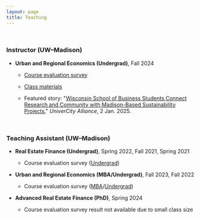 ```yaml
---
layout: page
title: Teaching
---
```



<br/> 

### Instructor (UW–Madison)

 - **Urban and Regional Economics (Undergrad)**, Fall 2024

   - [Course evaluation survey](https://uwmadison.box.com/s/nusin6et3ga9mbs4jgk34vh3kgetq4ot)

   - [Class materials](https://heejin-yoon.github.io/teaching/RE420/)
  
   - Featured story: "[Wisconsin School of Business Students Connect Research and Community with Madison-Based Sustainability Projects.](https://univercity.wisc.edu/2025/01/02/wisconsin-school-of-business-students-connect-research-and-community-with-madison-based-sustainability-projects/)" _UniverCity Alliance_, 2 Jan. 2025.
     

<br/> 

### Teaching Assistant (UW&ndash;Madison)

- **Real Estate Finance (Undergrad)**, Spring 2022, Fall 2021, Spring 2021

   - Course evaluation survey ([Undergrad](https://uwmadison.box.com/s/ap2fhvvxfo5rxzp84zpgwpnytxeox0rm))

 - **Urban and Regional Economics (MBA/Undergrad)**, Fall 2023, Fall 2022
 
   - Course evaluation survey ([MBA](https://uwmadison.box.com/s/lf7g5ywmon0cjzivtb5kklf94nn3a8kw)/[Undergrad](https://uwmadison.box.com/s/bmmq8xfpmnzj9gkyeir3jmrgc8v3ond5))

- **Advanced Real Estate Finance (PhD)**, Spring 2024

   - Course evaluation survey result not available due to small class size
 

<br/>

<!--- ### Teaching Assistant (KAIST College of Business)
 
 - **Corporate Valuation (MBA)**, Fall 2019
--->


